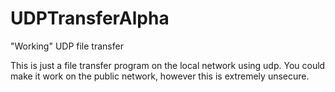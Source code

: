 # UDPTransferAlpha
"Working" UDP file transfer

This is just a file transfer program on the local network using udp.
You could make it work on the public network, however this is extremely unsecure.
